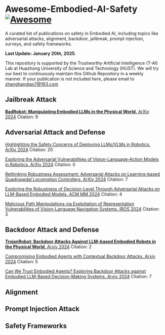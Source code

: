 # Awesome-Embodied-AI-Safety [![Awesome](https://awesome.re/badge.svg)](https://awesome.re)

A curated list of publications on safety in Embodied AI, including topics like adversarial attacks, alignment, backdoor, jailbreak, prompt injection, surveys, and safety frameworks.

<strong>Last Update: January 20th, 2025</strong>.

This repository is supported by the Trustworthy Artificial Intelligence (T-AI) Lab at Huazhong University of Science and Technology (HUST). We will try our best to continuously maintain this Github Repository in a weekly manner. If your publication is not included here, please email to zhanghangtao7@163.com


## Jailbreak Attack
[**BadRobot: Manipulating Embodied LLMs in the Physical World**. ArXiv 2024](https://arxiv.org/abs/2407.20242) Citation: 9


## Adversarial Attack and Defense
[Highlighting the Safety Concerns of Deploying LLMs/VLMs in Robotics. ArXiv 2024](https://arxiv.org/abs/2402.10340) Citation: 20

[Exploring the Adversarial Vulnerabilities of Vision-Language-Action Models in Robotics. ArXiv 2024](https://arxiv.org/abs/2411.13587) Citation: 0

[Rethinking Robustness Assessment: Adversarial Attacks on Learning-based Quadrupedal Locomotion Controllers. ArXiv 2024](https://arxiv.org/abs/2405.12424) Citation: 7

[Exploring the Robustness of Decision-Level Through Adversarial Attacks on LLM-Based Embodied Models. ACM MM 2024](https://dl.acm.org/doi/abs/10.1145/3664647.3680616) Citation: 4

[Malicious Path Manipulations via Exploitation of Representation Vulnerabilities of Vision-Language Navigation Systems. IROS 2024](https://ieeexplore.ieee.org/abstract/document/10802618) Citation: 3


## Backdoor Attack and Defense

[**TrojanRobot: Backdoor Attacks Against LLM-based Embodied Robots in the Physical World**. Arxiv 2024](https://arxiv.org/abs/2411.11683) Citation: 2

[Compromising Embodied Agents with Contextual Backdoor Attacks. Arxiv 2024](https://arxiv.org/abs/2408.02882) Citation: 5

[Can We Trust Embodied Agents? Exploring Backdoor Attacks against Embodied LLM-Based Decision-Making Systems. Arxiv 2024](https://arxiv.org/abs/2405.20774) Citation: 7



## Alignment



## Prompt Injection Attack 



## Safety Frameworks 
